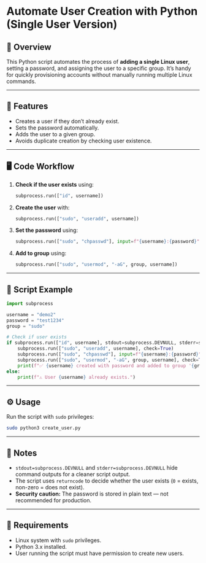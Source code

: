 
# Automate User Creation with Python (Single User Version)

## 📌 Overview

This Python script automates the process of **adding a single Linux user**, setting a password, and assigning the user to a specific group.
It’s handy for quickly provisioning accounts without manually running multiple Linux commands.

---

## 🚀 Features

* Creates a user if they don’t already exist.
* Sets the password automatically.
* Adds the user to a given group.
* Avoids duplicate creation by checking user existence.

---

## 🖥️ Code Workflow

1. **Check if the user exists** using:

   ```python
   subprocess.run(["id", username])
   ```
2. **Create the user** with:

   ```python
   subprocess.run(["sudo", "useradd", username])
   ```
3. **Set the password** using:

   ```python
   subprocess.run(["sudo", "chpasswd"], input=f"{username}:{password}")
   ```
4. **Add to group** using:

   ```python
   subprocess.run(["sudo", "usermod", "-aG", group, username])
   ```

---

## 📂 Script Example

```python
import subprocess

username = "demo2"
password = "test1234"
group = "sudo"

# Check if user exists
if subprocess.run(["id", username], stdout=subprocess.DEVNULL, stderr=subprocess.DEVNULL).returncode != 0:
    subprocess.run(["sudo", "useradd", username], check=True)
    subprocess.run(["sudo", "chpasswd"], input=f"{username}:{password}", text=True, check=True)
    subprocess.run(["sudo", "usermod", "-aG", group, username], check=True)
    print(f"✅ {username} created with password and added to group '{group}'.")
else:
    print(f"⚠️ User {username} already exists.")
```

---

## ⚙️ Usage

Run the script with `sudo` privileges:

```bash
sudo python3 create_user.py
```

---

## 📝 Notes

* `stdout=subprocess.DEVNULL` and `stderr=subprocess.DEVNULL` hide command outputs for a cleaner script output.
* The script uses `returncode` to decide whether the user exists (`0` = exists, non-zero = does not exist).
* **Security caution:** The password is stored in plain text — not recommended for production.

---

## 📌 Requirements

* Linux system with `sudo` privileges.
* Python 3.x installed.
* User running the script must have permission to create new users.

